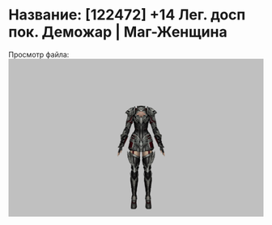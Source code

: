 # Название: [122472] +14 Лег. досп пок. Деможар | Маг-Женщина

Просмотр файла:
![p050034.png](p050034.png)